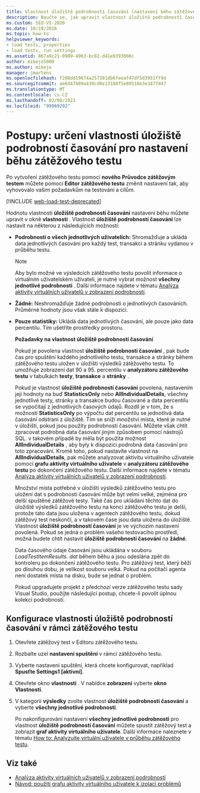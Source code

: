```yaml
---
title: Vlastnost úložiště podrobností časování (nastavení běhu zátěžového testu)
description: Naučte se, jak upravit vlastnost úložiště podrobností časování pro nastavení spuštění. Platné hodnoty jsou pouze podrobnosti o všech jednotlivých podrobnostech, None a statistice.
ms.custom: SEO-VS-2020
ms.date: 10/19/2016
ms.topic: how-to
helpviewer_keywords:
- load tests, properties
- load tests, run settings
ms.assetid: 867a9c21-0909-4963-bc02-d41e9393008c
author: mikejo5000
ms.author: mikejo
manager: jmartens
ms.openlocfilehash: f208dd19674a257381db6feeaf47df5d3951ff9d
ms.sourcegitcommit: ae6d47b09a439cd0e13180f5e89510e3e347fd47
ms.translationtype: MT
ms.contentlocale: cs-CZ
ms.lasthandoff: 02/08/2021
ms.locfileid: "99969292"
---
```

# <a name="how-to-specify-the-timing-details-storage-property-for-a-load-test-run-setting"></a>Postupy: určení vlastnosti úložiště podrobností časování pro nastavení běhu zátěžového testu

Po vytvoření zátěžového testu pomocí **nového Průvodce zátěžovým testem** můžete pomocí **Editor zátěžového testu** změnit nastavení tak, aby vyhovovalo vašim požadavkům na testování a cílům.

[!INCLUDE [web-load-test-deprecated](includes/web-load-test-deprecated.md)]

Hodnotu vlastnosti **úložiště podrobnosti časování** nastavení běhu můžete upravit v okně **vlastnosti** . Vlastnost **úložiště podrobností časování** lze nastavit na některou z následujících možností:

- **Podrobnosti o všech jednotlivých uživatelích:** Shromažďuje a ukládá data jednotlivých časování pro každý test, transakci a stránku vydanou v průběhu testu.

  > [!NOTE]
  > Aby bylo možné ve výsledcích zátěžového testu povolit informace o virtuálním uživatelském uživateli, je nutné vybrat možnost **všechny jednotlivé podrobnosti** . Další informace najdete v tématu [Analýza aktivity virtuálních uživatelů v zobrazení podrobností](../test/analyze-load-test-virtual-user-activity-in-the-details-view.md).

- **Žádné:** Neshromažďuje žádné podrobnosti o jednotlivých časováních. Průměrné hodnoty jsou však stále k dispozici.

- **Pouze statistiky:** Ukládá data jednotlivých časování, ale pouze jako data percentilu. Tím ušetříte prostředky prostoru.

  **Požadavky na vlastnost úložiště podrobností časování**

  Pokud je povolena vlastnost **úložiště podrobností časování** , pak bude čas pro spuštění každého jednotlivého testu, transakce a stránky během zátěžového testu uložen v úložišti výsledků zátěžového testu. To umožňuje zobrazení dat 90 a 95. percentilu v **analyzátoru zátěžového testu** v tabulkách **testy**, **transakce** a **stránky** .

  Pokud je vlastnost **úložiště podrobností časování** povolena, nastavením její hodnoty na buď **StatisticsOnly** nebo **AllIndividualDetails**, všechny jednotlivé testy, stránky a transakce budou časované a data percentilu se vypočítají z jednotlivých časových údajů. Rozdíl je v tom, že s možností **StatisticsOnly** po výpočtu dat percentilu se jednotlivá data časování odstraní z úložiště. Tím se sníží množství místa, které je nutné v úložišti, pokud jsou použity podrobnosti časování. Můžete však chtít zpracovat podrobná data časování jiným způsobem pomocí nástrojů SQL. v takovém případě by měla být použita možnost **AllIndividualDetails** , aby byly k dispozici podrobná data časování pro toto zpracování. Kromě toho, pokud nastavíte vlastnost na **AllIndividualDetails**, pak můžete analyzovat aktivitu virtuálního uživatele pomocí **grafu aktivity virtuálního uživatele** v **analyzátoru zátěžového testu** po dokončení zátěžového testu. Další informace najdete v tématu [Analýza aktivity virtuálních uživatelů v zobrazení podrobností](../test/analyze-load-test-virtual-user-activity-in-the-details-view.md).

  Množství místa potřebné v úložišti výsledků zátěžového testu pro uložení dat s podrobnosti časování může být velmi velké, zejména pro delší spuštěné zátěžové testy. Také čas pro ukládání těchto dat do úložiště výsledků zátěžového testu na konci zátěžového testu je delší, protože tato data jsou uložena v agentech zátěžového testu, dokud zátěžový test neskončí, a v takovém čase jsou data uložena do úložiště. Vlastnost **úložiště podrobností časování** je ve výchozím nastavení povolená. Pokud se jedná o problém vašeho testovacího prostředí, možná budete chtít nastavit **úložiště podrobností časování** na **žádné**.

  Data časového údaje časování jsou ukládána v souboru *LoadTestItemResults. dat* během běhu a jsou odeslána zpět do kontroleru po dokončení zátěžového testu. Pro zátěžový test, který běží po dlouhou dobu, je velikost souboru velká. Pokud na počítači agenta není dostatek místa na disku, bude se jednat o problém.

  Pokud upgradujete projekt z předchozí verze zátěžového testu sady Visual Studio, použijte následující postup, chcete-li povolit úplnou kolekci podrobností.

## <a name="to-configure-the-timing-details-storage-property-in-a-load-test"></a>Konfigurace vlastnosti úložiště podrobností časování v rámci zátěžového testu

1. Otevřete zátěžový test v Editoru zátěžového testu.

2. Rozbalte uzel **nastavení spuštění** v rámci zátěžového testu.

3. Vyberte nastavení spuštění, která chcete konfigurovat, například **Spusťte Settings1 [aktivní]**.

4. Otevřete okno **vlastnosti** . V nabídce **zobrazení** vyberte **okno Vlastnosti**.

5. V kategorii **výsledky** zvolte vlastnost **úložiště podrobnosti časování** a vyberte **všechny jednotlivé podrobnosti**.

     Po nakonfigurování nastavení **všechny jednotlivé podrobnosti** pro vlastnost **úložiště podrobností časování** můžete spustit zátěžový test a zobrazit **graf aktivity virtuálního uživatele**. Další informace naleznete v tématu [How to: Analyzujte virtuální uživatele v průběhu zátěžového testu](../test/how-to-analyze-virtual-user-activity-during-a-load-test.md).

## <a name="see-also"></a>Viz také

- [Analýza aktivity virtuálních uživatelů v zobrazení podrobností](../test/analyze-load-test-virtual-user-activity-in-the-details-view.md)
- [Návod: použití grafu aktivity virtuálního uživatele k izolaci problémů](../test/walkthrough-use-the-virtual-user-activity-chart-to-isolate-issues.md)
